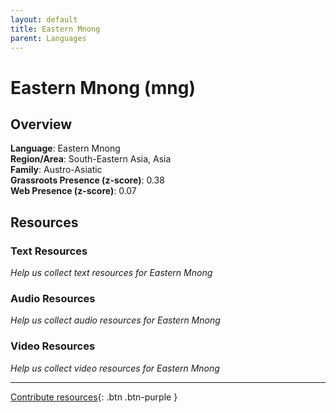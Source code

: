 ```yaml
---
layout: default
title: Eastern Mnong
parent: Languages
---
```


# Eastern Mnong (mng)

## Overview

**Language**: Eastern Mnong  
**Region/Area**: South-Eastern Asia, Asia  
**Family**: Austro-Asiatic  
**Grassroots Presence (z-score)**: 0.38  
**Web Presence (z-score)**: 0.07  

## Resources

### Text Resources
*Help us collect text resources for Eastern Mnong*

### Audio Resources
*Help us collect audio resources for Eastern Mnong*

### Video Resources
*Help us collect video resources for Eastern Mnong*

---

[Contribute resources](https://forms.office.com/e/1SfLJx3u1r){: .btn .btn-purple }
